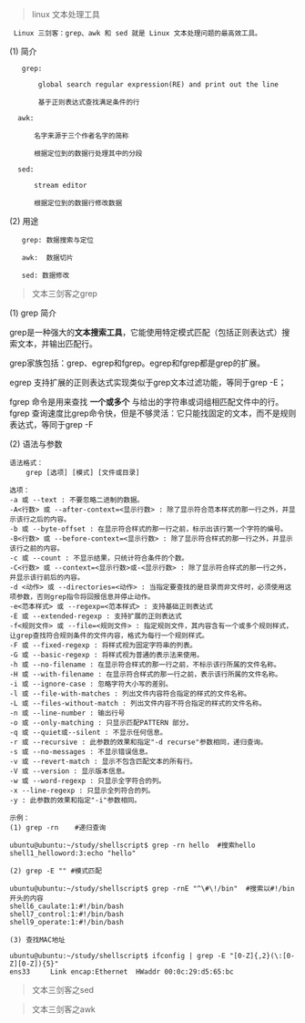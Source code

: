> linux 文本处理工具

     Linux 三剑客：grep、awk 和 sed 就是 Linux 文本处理问题的最高效工具。

   (1) 简介
   
       grep: 
       
           global search regular expression(RE) and print out the line
       
           基于正则表达式查找满足条件的行
           
      awk:
       
          名字来源于三个作者名字的简称
          
          根据定位到的数据行处理其中的分段
       
      sed:
       
          stream editor
          
          根据定位到的数据行修改数据

   (2) 用途
   
       grep: 数据搜索与定位  
       
       awk:  数据切片
       
       sed: 数据修改
   
> 文本三剑客之grep

(1) grep 简介

   grep是一种强大的**文本搜索工具**，它能使用特定模式匹配（包括正则表达式）搜索文本，并输出匹配行。

   grep家族包括：grep、egrep和fgrep。egrep和fgrep都是grep的扩展。

   egrep 支持扩展的正则表达式实现类似于grep文本过滤功能，等同于grep -E；

   fgrep 命令是用来查找 **一个或多个** 与给出的字符串或词组相匹配文件中的行。fgrep 查询速度比grep命令快，但是不够灵活：它只能找固定的文本，而不是规则表达式，等同于grep -F

(2) 语法与参数

```
语法格式：
    grep [选项] [模式] [文件或目录]

选项：
-a 或 --text : 不要忽略二进制的数据。
-A<行数> 或 --after-context=<显示行数> : 除了显示符合范本样式的那一行之外，并显示该行之后的内容。
-b 或 --byte-offset : 在显示符合样式的那一行之前，标示出该行第一个字符的编号。
-B<行数> 或 --before-context=<显示行数> : 除了显示符合样式的那一行之外，并显示该行之前的内容。
-c 或 --count : 不显示结果，只统计符合条件的个数。
-C<行数> 或 --context=<显示行数>或-<显示行数> : 除了显示符合样式的那一行之外，并显示该行前后的内容。
-d <动作> 或 --directories=<动作> : 当指定要查找的是目录而非文件时，必须使用这项参数，否则grep指令将回报信息并停止动作。
-e<范本样式> 或 --regexp=<范本样式> : 支持基础正则表达式
-E 或 --extended-regexp : 支持扩展的正则表达式
-f<规则文件> 或 --file=<规则文件> : 指定规则文件，其内容含有一个或多个规则样式，让grep查找符合规则条件的文件内容，格式为每行一个规则样式。
-F 或 --fixed-regexp : 将样式视为固定字符串的列表。
-G 或 --basic-regexp : 将样式视为普通的表示法来使用。
-h 或 --no-filename : 在显示符合样式的那一行之前，不标示该行所属的文件名称。
-H 或 --with-filename : 在显示符合样式的那一行之前，表示该行所属的文件名称。
-i 或 --ignore-case : 忽略字符大小写的差别。
-l 或 --file-with-matches : 列出文件内容符合指定的样式的文件名称。
-L 或 --files-without-match : 列出文件内容不符合指定的样式的文件名称。
-n 或 --line-number : 输出行号
-o 或 --only-matching : 只显示匹配PATTERN 部分。
-q 或 --quiet或--silent : 不显示任何信息。
-r 或 --recursive : 此参数的效果和指定"-d recurse"参数相同，递归查询。
-s 或 --no-messages : 不显示错误信息。
-v 或 --revert-match : 显示不包含匹配文本的所有行。
-V 或 --version : 显示版本信息。
-w 或 --word-regexp : 只显示全字符合的列。
-x --line-regexp : 只显示全列符合的列。
-y : 此参数的效果和指定"-i"参数相同。

示例：
(1) grep -rn    #递归查询

ubuntu@ubuntu:~/study/shellscript$ grep -rn hello  #搜索hello
shell1_helloword:3:echo "hello"

(2) grep -E "" #模式匹配

ubuntu@ubuntu:~/study/shellscript$ grep -rnE "^\#\!/bin"  #搜索以#!/bin开头的内容
shell6_caulate:1:#!/bin/bash
shell7_control:1:#!/bin/bash
shell9_operate:1:#!/bin/bash

(3) 查找MAC地址

ubuntu@ubuntu:~/study/shellscript$ ifconfig | grep -E "[0-Z]{,2}(\:[0-Z][0-Z]){5}"
ens33     Link encap:Ethernet  HWaddr 00:0c:29:d5:65:bc  
```

> 文本三剑客之sed
   






> 文本三剑客之awk


